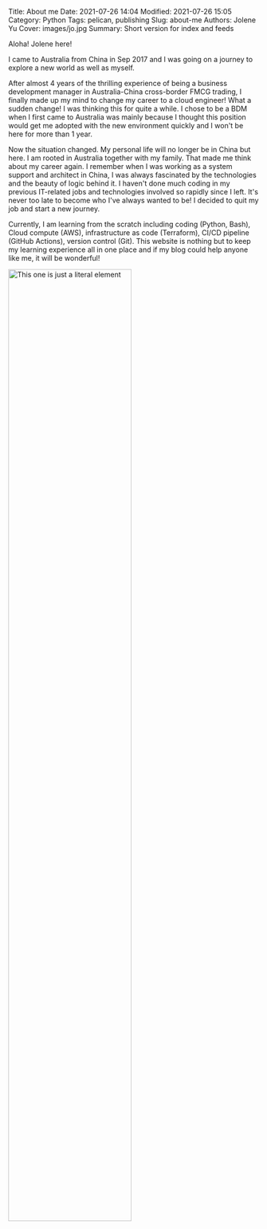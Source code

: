 Title: About me
Date: 2021-07-26 14:04
Modified: 2021-07-26 15:05
Category: Python
Tags: pelican, publishing
Slug: about-me
Authors: Jolene Yu
Cover: images/jo.jpg
Summary: Short version for index and feeds

Aloha! Jolene here!

I came to Australia from China in Sep 2017 and I was going on a journey to explore a new world as well as myself.

After almost 4 years of the thrilling experience of being a business development manager in Australia-China cross-border FMCG trading, I finally made up my mind to change my career to a cloud engineer! What a sudden change! I was thinking this for quite a while. I chose to be a BDM when I first came to Australia was mainly because I thought this position would get me adopted with the new environment quickly and I won't be here for more than 1 year.

Now the situation changed. My personal life will no longer be in China but here. I am rooted in Australia together with my family. That made me think about my career again. I remember when I was working as a system support and architect in China, I was always fascinated by the technologies and the beauty of logic behind it. I haven't done much coding in my previous IT-related jobs and technologies involved so rapidly since I left. It's never too late to become who I've always wanted to be! I decided to quit my job and start a new journey.

Currently, I am learning from the scratch including coding (Python, Bash), Cloud compute (AWS), infrastructure as code (Terraform), CI/CD pipeline (GitHub Actions), version control (Git). This website is nothing but to keep my learning experience all in one place and if my blog could help anyone like me, it will be wonderful!


<img alt="This one is just a literal element" src="{static}/images/jo.jpg" data-action="zoom" width="70%">


